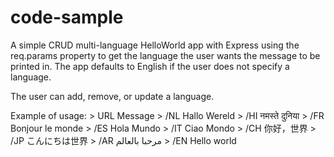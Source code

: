# code-sample
A simple CRUD multi-language HelloWorld app with Express using the req.params property to get the language the user wants the message to be printed in. The app defaults to English if the user does not specify a language.

The user can add, remove, or update a language. 

Example of usage:
        > URL Message
        > /NL Hallo Wereld
        > /HI नमस्ते दुनिया
        > /FR Bonjour le monde
        > /ES Hola Mundo
        > /IT Ciao Mondo
        > /CH 你好，世界
        > /JP こんにちは世界
        > /AR مرحبا بالعالم
        > /EN Hello world
